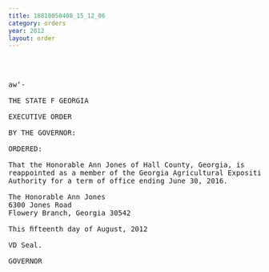 ```yaml
---
title: 18810050408_15_12_06
category: orders
year: 2012
layout: order
---
```


<pre>  
  

aw‘-

THE STATE F GEORGIA

EXECUTIVE ORDER

BY THE GOVERNOR:

ORDERED:

That the Honorable Ann Jones of Hall County, Georgia, is
reappointed as a member of the Georgia Agricultural Exposition
Authority for a term of office ending June 30, 2016.

The Honorable Ann Jones
6300 Jones Road
Flowery Branch, Georgia 30542

This ﬁfteenth day of August, 2012

VD Seal.

GOVERNOR

</pre>
